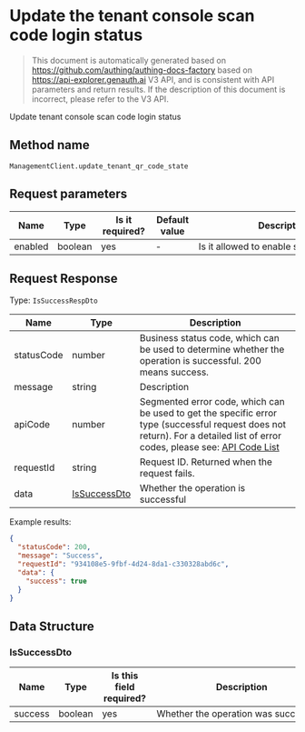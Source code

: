 # Update the tenant console scan code login status

<!--
Warning⚠️:
Do not modify this document directly,
https://github.com/Authing/authing-docs-factory
Use this project to generate
-->

<LastUpdated />

> This document is automatically generated based on https://github.com/authing/authing-docs-factory based on https://api-explorer.genauth.ai V3 API, and is consistent with API parameters and return results. If the description of this document is incorrect, please refer to the V3 API.

Update tenant console scan code login status

## Method name

`ManagementClient.update_tenant_qr_code_state`

## Request parameters

| Name    | Type    | <div style="width:80px">Is it required?</div> | <div style="width:60px">Default value</div> | <div style="width:300px">Description</div> | <div style="width:200px">Sample value</div> |
| ------- | ------- | --------------------------------------------- | ------------------------------------------- | ------------------------------------------ | ------------------------------------------- |
| enabled | boolean | yes                                           | -                                           | Is it allowed to enable scan code login?   |                                             |

## Request Response

Type: `IsSuccessRespDto`

| Name       | Type                                     | Description                                                                                                                                                                                                                                                                                                                                         |
| ---------- | ---------------------------------------- | --------------------------------------------------------------------------------------------------------------------------------------------------------------------------------------------------------------------------------------------------------------------------------------------------------------------------------------------------- |
| statusCode | number                                   | Business status code, which can be used to determine whether the operation is successful. 200 means success.                                                                                                                                                                                                                                        |
| message    | string                                   | Description                                                                                                                                                                                                                                                                                                                                         |
| apiCode    | number                                   | Segmented error code, which can be used to get the specific error type (successful request does not return). For a detailed list of error codes, please see: [API Code List](https://api-explorer.genauth.ai/?tag=group/%E5%BC%80%E5%8F%91%E5%87%86%E5%A4%87#tag/%E5%BC%80%E5%8F%91%E5%87%86%E5%A4%87/%E9%94%99%E8%AF%AF%E5%A4%84%E7%90%86/apiCode) |
| requestId  | string                                   | Request ID. Returned when the request fails.                                                                                                                                                                                                                                                                                                        |
| data       | <a href="#IsSuccessDto">IsSuccessDto</a> | Whether the operation is successful                                                                                                                                                                                                                                                                                                                 |

Example results:

```json
{
  "statusCode": 200,
  "message": "Success",
  "requestId": "934108e5-9fbf-4d24-8da1-c330328abd6c",
  "data": {
    "success": true
  }
}
```

## Data Structure

### <a id="IsSuccessDto"></a> IsSuccessDto

| Name    | Type    | <div style="width:80px">Is this field required?</div> | <div style="width:300px">Description</div> | <div style="width:200px">Sample value</div> |
| ------- | ------- | ----------------------------------------------------- | ------------------------------------------ | ------------------------------------------- |
| success | boolean | yes                                                   | Whether the operation was successful       | `true`                                      |
